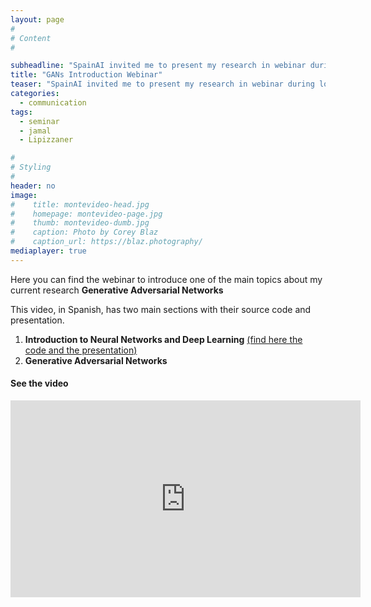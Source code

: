 ```yaml
---
layout: page
#
# Content
#

subheadline: "SpainAI invited me to present my research in webinar during lockdown #StayAtHome"
title: "GANs Introduction Webinar"
teaser: "SpainAI invited me to present my research in webinar during lockdown #StayAtHome ..."
categories:
  - communication
tags:
  - seminar
  - jamal
  - Lipizzaner

#
# Styling
#
header: no
image: 
#    title: montevideo-head.jpg
#    homepage: montevideo-page.jpg
#    thumb: montevideo-dumb.jpg
#    caption: Photo by Corey Blaz
#    caption_url: https://blaz.photography/
mediaplayer: true
---
```


Here you can find the webinar to introduce one of the main topics about my current research **Generative Adversarial Networks**

This video, in Spanish, has two main sections with their source code and presentation.

1. **Introduction to Neural Networks and Deep Learning** [(find here the code and the presentation)](https://jamaltoutouh.github.io/communication/introduction-neural-networks/)
2. **Generative Adversarial Networks**

#### See the video
<iframe width="560" height="315" src="https://www.youtube.com/embed/dzWhocfvMpI" frameborder="0" allow="accelerometer; autoplay; encrypted-media; gyroscope; picture-in-picture" allowfullscreen></iframe>